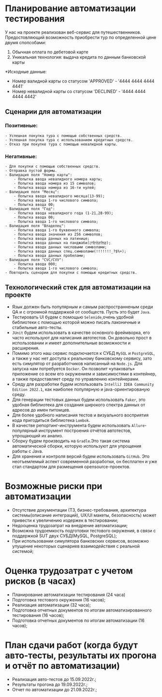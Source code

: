 # Планирование автоматизации тестирования

У нас на проекте реализован веб-сервис для путешественников. Предостовляющий возможность приобрести тур по определенной цене двумя спопсобами:
1. Обычная оплата по дебетовой карте
2. Уникальная технология: выдача кредита по данным банковской карты

*Исходные данные: 
* Номер валидной карты со статусом 'APPROVED' - '4444 4444 4444 4441' 
* Номер невалидной карты со статусом 'DECLINED' - '4444 4444 4444 4442'

## Сценарии для автоматизации
### Позитивные:
    - Успешная покупка тура с помощью собственных средств.
    - Успешная покупка тура с использованием кредитных средств.
    - Отказ при покупке тура с помощью невалидной карты.

### Негативные:
    - Для покупки с помощью собственных средств.
    - Отправка пустой формы.
    - Валидация поля "Номер карты":
        - Попытка ввода невалидного номера карты;
        - Попытка ввода номера из 15 символов;
        - Попытка ввода номера из 16-ти нулей;
    - Валидация поля "Месяц":
        - Попытка ввода невалидного месяца(13-99);
        - Попытка ввода 1-го числового символа;
        - Попытка ввода 00;
    - Валидация поля "Год":
        - Попытка ввода невалидного года (1-21,28-99);
        - Попытка ввода 00;
        - Попытка ввода 1-го числового символа;
    - Валидация поля "Владелец":
        - Попытка ввода 1-го буквенного символа;
        - Попытка ввода значения из 256 символов;
        - Попытка ввода данных на латинице;
        - Попытка ввода данных на панджаби(ਹਾਇਰੋਗਲਿਫ਼);
        - Попытка ввода данных числовыми символами;
        - Попытка ввода данных спец.символами(!!!!!!!_?$%+);
        - Попытка ввода данных пробелами;
    - Валидация поля "CVC/CVV":
        - Попытка ввода 000;
        - Попытка ввода 1-го числового символа;
    - Повторить сценарии для покупки с помощью кредитных средств.

## Технологический стек для автоматизации на проекте

- Язык должен быть популярным и самым распространненым среди QA и с огромной поддержкой от сообществ. Пусть это будет `Java`.
- Тестировать UI будем с помощью `Selenide`,очень удобной библиотеки с помощью которой можно писать лаконичные и стабильные авто-тесты.
- `JUnit` будем использовать в качестве основного фреймворка, его часто используют для написания автотестов. Он довольно прост в использовании и имеет дополнительные возможности и расширения.
- Помимо этого наш сервис подключается к СУБД `MySQL` и `PostgreSQL`, а также у нас нет доступа к реальному банковскому сервису, зато есть симулятор от разработчиков написанный на `Node.js`.
Для запуска нам потребуется `Docker`. Он позволит «упаковать» приложение со всем его окружением и зависимостями в контейнер, а также предоставляет среду по управлению контейнерами.
- Среду для разработки будем использовать `IntelliJ IDEA Community Edition 2022.1`, как наиболее популярную и java-ориентированую среду.
- Для генерации тестовых данных будем использовать `Faker`, это удобная библиотека для создания широкого спектра данных от адресов до имен питомцев. 
- Для более удобного написания тестов и визуального восприятия кода пригодиться библиотека `Lombok`.
- В качестве репортинг-инструмента будем использовать `Allure`-популярный инструмент построения отчётов автотестов, упрощающий их анализ.
- Сборку будем производить на `Gradle`.Это такая система автоматической сборки, которую используют для упрощения работы с Java.
- Для хранения и контроля версий будем использовать `GitHub`. Это неотъемлемый аспект современной разработки, он бесплатен и уже стал стандартом для размещения opensource-проектов.

# Возможные риски при автоматизации
- Отсутствие документации (ТЗ, бизнес-требования, архитектура системы(описание интеграций), UX/UI макеты, безопасность) может привести к увеличению издержек в тестировании; 
- Недооценка трудозатрат на внедрение автоматизации;
- Возможна трудоемкость подготовки тестового окружения, в связи с поддержкой SUT двух СУБД(MySQL, PostgreSQL);
- При использовании симулятора банковских сервисов, возможно упущение некоторых сценариев взаимодействия с реальной системой;

# Оценка трудозатрат с учетом рисков (в часах)
- Планирование автоматизации тестирования (24 часа)
- Подготовка тестового окружения (16 часов);
- Реализация автоматизации (32 часа);
- Подготовка отчетных документов по итогам автоматизированного тестирования (16 часов);
- Подготовка отчетных документов по итогам автоматизации (16 часов);

# План сдачи работ (когда будут авто-тесты, результаты их прогона и отчёт по автоматизации)
- Реализация авто-тестов до 15.09.2022г.;
- Результаты прогона до 19.09.2022г.;
- Отчет по автоматизации до 21.09.2022г.;